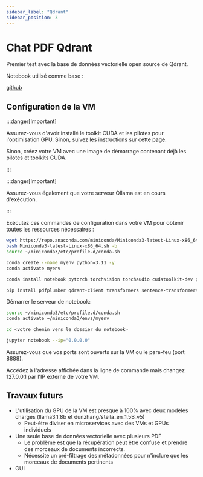```yaml
---
sidebar_label: "Qdrant"
sidebar_position: 3
---
```


# Chat PDF Qdrant

Premier test avec la base de données vectorielle open source de Qdrant.

Notebook utilisé comme base :

[github](https://github.com/lablab-ai/qdrant-q-and-a-on-pdf.git)

## Configuration de la VM

:::danger[Important]

Assurez-vous d'avoir installé le toolkit CUDA et les pilotes pour l'optimisation GPU. Sinon, suivez les instructions sur cette [page](https://developer.nvidia.com/cuda-downloads).

Sinon, créez votre VM avec une image de démarrage contenant déjà les pilotes et toolkits CUDA.

:::

:::danger[Important]

Assurez-vous également que votre serveur Ollama est en cours d'exécution.

:::

Exécutez ces commandes de configuration dans votre VM pour obtenir toutes les ressources nécessaires :

```bash
wget https://repo.anaconda.com/miniconda/Miniconda3-latest-Linux-x86_64.sh -O Miniconda3-latest-Linux-x86_64.sh
bash Miniconda3-latest-Linux-x86_64.sh -b
source ~/miniconda3/etc/profile.d/conda.sh

conda create --name myenv python=3.11 -y
conda activate myenv

conda install notebook pytorch torchvision torchaudio cudatoolkit-dev pytorch-cuda=12.4 -c pytorch -c nvidia

pip install pdfplumber qdrant-client transformers sentence-transformers flash_attn ollama
```

Démarrer le serveur de notebook:

```bash
source ~/miniconda3/etc/profile.d/conda.sh
conda activate ~/miniconda3/envs/myenv

cd <votre chemin vers le dossier du notebook>

jupyter notebook --ip="0.0.0.0"
```

Assurez-vous que vos ports sont ouverts sur la VM ou le pare-feu (port 8888).

Accédez à l'adresse affichée dans la ligne de commande mais changez 127.0.0.1 par l'IP externe de votre VM.

## Travaux futurs

- L'utilisation du GPU de la VM est presque à 100% avec deux modèles chargés (llama3.1:8b et dunzhang/stella_en_1.5B_v5)
  - Peut-être diviser en microservices avec des VMs et GPUs individuels
- Une seule base de données vectorielle avec plusieurs PDF
  - Le problème est que la récupération peut être confuse et prendre des morceaux de documents incorrects.
  - Nécessite un pré-filtrage des métadonnées pour n'inclure que les morceaux de documents pertinents
- GUI
